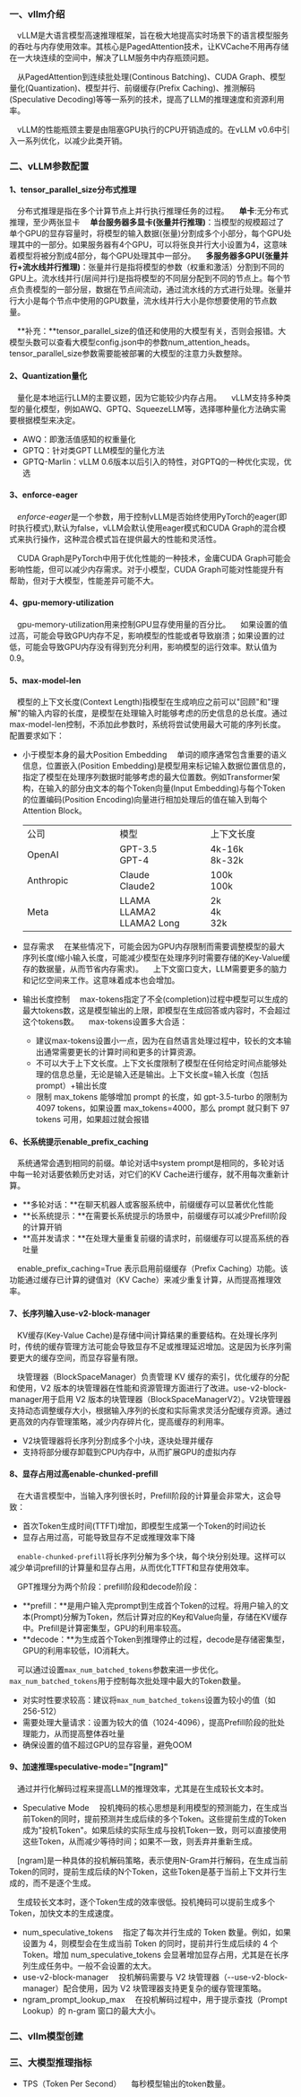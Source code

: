 ### 一、vllm介绍
&ensp;&ensp;vLLM是大语言模型高速推理框架，旨在极大地提高实时场景下的语言模型服务的吞吐与内存使用效率。其核心是PagedAttention技术，让KVCache不用再存储在一大块连续的空间中，解决了LLM服务中内存瓶颈问题。

&ensp;&ensp;从PagedAttention到连续批处理(Continous Batching)、CUDA Graph、模型量化(Quantization)、模型并行、前缀缓存(Prefix Caching)、推测解码(Speculative Decoding)等等一系列的技术，提高了LLM的推理速度和资源利用率。

&ensp;&ensp;vLLM的性能瓶颈主要是由阻塞GPU执行的CPU开销造成的。在vLLM v0.6中引入一系列优化，以减少此类开销。

### 二、vLLM参数配置

#### 1、tensor_parallel_size分布式推理
&ensp;&ensp;分布式推理是指在多个计算节点上并行执行推理任务的过程。
&ensp;&ensp;**单卡**:无分布式推理，至少两张显卡
&ensp;&ensp;**单台服务器多显卡(张量并行推理)**：当模型的规模超过了单个GPU的显存容量时，将模型的输入数据(张量)分割成多个小部分，每个GPU处理其中的一部分。如果服务器有4个GPU，可以将张良并行大小设置为4，这意味着模型将被分割成4部分，每个GPU处理其中一部分。
&ensp;&ensp;**多服务器多GPU(张量并行+流水线并行推理)**：张量并行是指将模型的参数（权重和激活）分割到不同的GPU上。流水线并行(层间并行)是指将模型的不同层分配到不同的节点上。每个节点负责模型的一部分层，数据在节点间流动，通过流水线的方式进行处理。张量并行大小是每个节点中使用的GPU数量，流水线并行大小是你想要使用的节点数量。

&ensp;&ensp;**补充：**tensor_parallel_size的值还和使用的大模型有关，否则会报错。大模型头数可以查看大模型config.json中的参数num_attention_heads。tensor_parallel_size参数需要能被部署的大模型的注意力头数整除。

#### 2、Quantization量化
&ensp;&ensp;量化是本地运行LLM的主要议题，因为它能较少内存占用。
&ensp;&ensp;vLLM支持多种类型的量化模型，例如AWQ、GPTQ、SqueezeLLM等，选择哪种量化方法确实需要根据模型来决定。
- AWQ：即激活值感知的权重量化
- GPTQ：针对类GPT LLM模型的量化方法
- GPTQ-Marlin：vLLM 0.6版本以后引入的特性，对GPTQ的一种优化实现，优选
#### 3、enforce-eager
&ensp;&ensp;*enforce-eager*是一个参数，用于控制vLLM是否始终使用PyTorch的eager(即时执行模式),默认为false，vLLM会默认使用eager模式和CUDA Graph的混合模式来执行操作，这种混合模式旨在提供最大的性能和灵活性。

&ensp;&ensp;CUDA Graph是PyTorch中用于优化性能的一种技术，金庸CUDA Graph可能会影响性能，但可以减少内存需求。对于小模型，CUDA Graph可能对性能提升有帮助，但对于大模型，性能差异可能不大。

#### 4、gpu-memory-utilization
&ensp;&ensp;gpu-memory-utilization用来控制GPU显存使用量的百分比。
&ensp;&ensp;如果设置的值过高，可能会导致GPU内存不足，影响模型的性能或者导致崩溃；如果设置的过低，可能会导致GPU内存没有得到充分利用，影响模型的运行效率。默认值为0.9。

#### 5、max-model-len
&ensp;&ensp;模型的上下文长度(Context Length)指模型在生成响应之前可以"回顾"和"理解"的输入内容的长度，是模型在处理输入时能够考虑的历史信息的总长度。通过max-model-len控制，不添加此参数时，系统将尝试使用最大可能的序列长度。配置要求如下：

- 小于模型本身的最大Position Embedding
&ensp;&ensp;单词的顺序通常包含重要的语义信息，位置嵌入(Position Embedding)是模型用来标记输入数据位置信息的，指定了模型在处理序列数据时能够考虑的最大位置数。例如Transformer架构，在输入的部分由文本的每个Token向量(Input Embedding)与每个Token的位置编码(Position Encoding)向量进行相加处理后的值在输入到每个Attention Block。

    <table>
        <tr>
            <td width=192>公司</td>
            <td width=192>模型</td>
            <td width=192>上下文长度</td>
        </tr>
        <tr>
            <td width=192>OpenAI</td>
            <td width=192>GPT-3.5<br>GPT-4</td>
            <td width=192>4k-16k<br>8k-32k</td>
        </tr>
        <tr>
            <td width=192>Anthropic</td>
            <td width=192>Claude<br>Claude2</td>
            <td width=192>100k<br>100k</td>
        </tr>
        <tr>
            <td width=192>Meta</td>
            <td width=192>LLAMA<br>LLAMA2<br>LLAMA2 Long</td>
            <td width=192>2k<br>4k<br>32k</td>
        </tr>
    </table>

- 显存需求
&ensp;&ensp;在某些情况下，可能会因为GPU内存限制而需要调整模型的最大序列长度(缩小输入长度，可能减少模型在处理序列时需要存储的Key-Value缓存的数据量，从而节省内存需求)。
&ensp;&ensp;上下文窗口变大，LLM需要更多的脑力和记忆空间来工作。这意味着成本也会增加。

- 输出长度控制
&ensp;&ensp;max-tokens指定了不全(completion)过程中模型可以生成的最大tokens数，这是模型输出的上限，即模型在生成回答或内容时，不会超过这个tokens数。
&ensp;&ensp;max-tokens设置多大合适：

    - 建议max-tokens设置小一点，因为在自然语言处理过程中，较长的文本输出通常需要更长的计算时间和更多的计算资源。
    - 不可以大于上下文长度。上下文长度限制了模型在任何给定时间点能够处理的信息总量，无论是输入还是输出。上下文长度=输入长度（包括prompt）+输出长度
    - 限制 max_tokens 能够增加 prompt 的长度，如 gpt-3.5-turbo 的限制为 4097 tokens，如果设置 max_tokens=4000，那么 prompt 就只剩下 97 tokens 可用，如果超过就会报错

#### 6、长系统提示enable_prefix_caching
&ensp;&ensp;系统通常会遇到相同的前缀。单论对话中system prompt是相同的，多轮对话中每一轮对话要依赖历史对话，对它们的KV Cache进行缓存，就不用每次重新计算。

- **多轮对话：**在聊天机器人或客服系统中，前缀缓存可以显著优化性能
- **长系统提示：**在需要长系统提示的场景中，前缀缓存可以减少Prefill阶段的计算开销
- **高并发请求：**在处理大量重复前缀的请求时，前缀缓存可以提高系统的吞吐量

&ensp;&ensp;enable_prefix_caching=True 表示启用前缀缓存（Prefix Caching）功能。该功能通过缓存已计算的键值对（KV Cache）来减少重复计算，从而提高推理效率。

#### 7、长序列输入use-v2-block-manager
&ensp;&ensp;KV缓存(Key-Value Cache)是存储中间计算结果的重要结构。在处理长序列时，传统的缓存管理方法可能会导致显存不足或推理延迟增加。这是因为长序列需要更大的缓存空间，而显存容量有限。

&ensp;&ensp;块管理器（BlockSpaceManager）负责管理 KV 缓存的索引，优化缓存的分配和使用，V2 版本的块管理器在性能和资源管理方面进行了改进。use-v2-block-manager用于启用 V2 版本的块管理器（BlockSpaceManagerV2）。V2块管理器支持动态调整缓存大小，根据输入序列的长度和实际需求灵活分配缓存资源。通过更高效的内存管理策略，减少内存碎片化，提高缓存的利用率。

- V2块管理器将长序列分割成多个小块，逐块处理并缓存
- 支持将部分缓存卸载到CPU内存中，从而扩展GPU的虚拟内存

#### 8、显存占用过高enable-chunked-prefill
&ensp;&ensp;在大语言模型中，当输入序列很长时，Prefill阶段的计算量会非常大，这会导致：

- 首次Token生成时间(TTFT)增加，即模型生成第一个Token的时间边长
- 显存占用过高，可能导致显存不足或推理效率下降

&ensp;&ensp;`enable-chunked-prefill`将长序列分解为多个块，每个块分别处理。这样可以减少单词prefill的计算量和显存占用，从而优化TTFT和显存使用效率。

&ensp;&ensp;GPT推理分为两个阶段：prefill阶段和decode阶段：

- **prefill：**是用户输入完prompt到生成首个Token的过程。将用户输入的文本(Prompt)分解为Token，然后计算对应的Key和Value向量，存储在KV缓存中。Prefill是计算密集型，GPU的利用率较高。
- **decode：**为生成首个Token到推理停止的过程，decode是存储密集型，GPU的利用率较低，IO消耗大。

&ensp;&ensp;可以通过设置`max_num_batched_tokens`参数来进一步优化。`max_num_batched_tokens`用于控制每次批处理中最大的Token数量。

- 对实时性要求较高：建议将`max_num_batched_tokens`设置为较小的值（如256-512）
- 需要处理大量请求：设置为较大的值（1024-4096），提高Prefill阶段的批处理能力，从而提高整体吞吐量
- 确保设置的值不超过GPU的显存容量，避免OOM

#### 9、加速推理speculative-mode="[ngram]"
&ensp;&ensp;通过并行化解码过程来提高LLM的推理效率，尤其是在生成较长文本时。

- Speculative Mode
&ensp;&ensp;投机掩码的核心思想是利用模型的预测能力，在生成当前Token的同时，提前预测并生成后续的多个Token。这些提前生成的Token成为"投机Token"。如果后续的实际生成与投机Token一致，则可以直接使用这些Token，从而减少等待时间；如果不一致，则丢弃并重新生成。

&ensp;&ensp;[ngram]是一种具体的投机解码策略，表示使用N-Gram并行解码，在生成当前Token的同时，提前生成后续的N个Token，这些Token是基于当前上下文并行生成的，而不是逐个生成。

&ensp;&ensp;生成较长文本时，逐个Token生成的效率很低。投机掩码可以提前生成多个Token，加快文本的生成速度。
- num_speculative_tokens
&ensp;&ensp;指定了每次并行生成的 Token 数量。例如，如果设置为 4，则模型会在生成当前 Token 的同时，提前并行生成后续的 4 个 Token。增加 num_speculative_tokens 会显著增加显存占用，尤其是在长序列生成任务中。一般不会设置的太大。
- use-v2-block-manager
&ensp;&ensp;投机解码需要与 V2 块管理器（--use-v2-block-manager）配合使用，因为 V2 块管理器支持更复杂的缓存管理策略。
- ngram_prompt_lookup_max
&ensp;&ensp;在投机解码过程中，用于提示查找（Prompt Lookup）的 n-gram 窗口的最大大小。

### 二、vllm模型创建


### 三、大模型推理指标
- TPS（Token Per Second）
&ensp;&ensp;每秒模型输出的token数量。